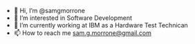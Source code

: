 - 👋 Hi, I’m @samgmorrone
- 👀 I’m interested in Software Development
- 🌱 I’m currently working at IBM as a Hardware Test Technican
- 📫 How to reach me sam.g.morrone@gmail.com

<!---
samgmorrone/samgmorrone is a ✨ special ✨ repository because its `README.md` (this file) appears on your GitHub profile.
You can click the Preview link to take a look at your changes.
--->
